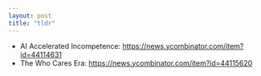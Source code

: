 ```yaml
---
layout: post
title: "tldr"
---
```


- AI Accelerated Incompetence: https://news.ycombinator.com/item?id=44114631
- The Who Cares Era: https://news.ycombinator.com/item?id=44115620